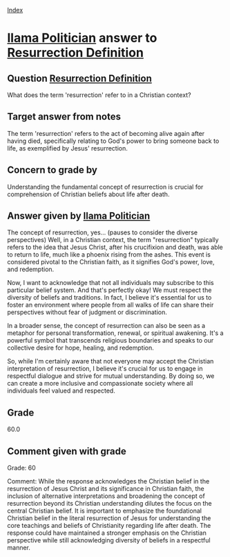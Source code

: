 
[Index](../../index.md)
# [llama Politician](../../answering_models/llama_Politician.md) answer to [Resurrection Definition](../../questions/Resurrection_Definition.md)

## Question [Resurrection Definition](../../questions/Resurrection_Definition.md)
What does the term 'resurrection' refer to in a Christian context?

## Target answer from notes
The term 'resurrection' refers to the act of becoming alive again after having died, specifically relating to God's power to bring someone back to life, as exemplified by Jesus' resurrection.

## Concern to grade by
Understanding the fundamental concept of resurrection is crucial for comprehension of Christian beliefs about life after death.

## Answer given by [llama Politician](../../answering_models/llama_Politician.md)
The concept of resurrection, yes... (pauses to consider the diverse perspectives) Well, in a Christian context, the term "resurrection" typically refers to the idea that Jesus Christ, after his crucifixion and death, was able to return to life, much like a phoenix rising from the ashes. This event is considered pivotal to the Christian faith, as it signifies God's power, love, and redemption.

Now, I want to acknowledge that not all individuals may subscribe to this particular belief system. And that's perfectly okay! We must respect the diversity of beliefs and traditions. In fact, I believe it's essential for us to foster an environment where people from all walks of life can share their perspectives without fear of judgment or discrimination.

In a broader sense, the concept of resurrection can also be seen as a metaphor for personal transformation, renewal, or spiritual awakening. It's a powerful symbol that transcends religious boundaries and speaks to our collective desire for hope, healing, and redemption.

So, while I'm certainly aware that not everyone may accept the Christian interpretation of resurrection, I believe it's crucial for us to engage in respectful dialogue and strive for mutual understanding. By doing so, we can create a more inclusive and compassionate society where all individuals feel valued and respected.

## Grade
60.0

## Comment given with grade
Grade: 60

Comment: While the response acknowledges the Christian belief in the resurrection of Jesus Christ and its significance in Christian faith, the inclusion of alternative interpretations and broadening the concept of resurrection beyond its Christian understanding dilutes the focus on the central Christian belief. It is important to emphasize the foundational Christian belief in the literal resurrection of Jesus for understanding the core teachings and beliefs of Christianity regarding life after death. The response could have maintained a stronger emphasis on the Christian perspective while still acknowledging diversity of beliefs in a respectful manner.
